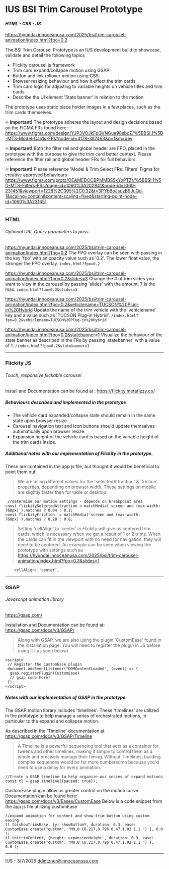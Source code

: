 # IUS BSI Trim Carousel Prototype
#### _HTML - CSS - JS_
https://hyundai.innoceanusa.com/2025/bsi/trim-carousel-animation/index.html?fpo=0.2

The BSI Trim Carousel Prototype is an IUS development build to showcase, validate and detail the following topics

- Flickity carousel js framework 
- Trim card expand/collapse motion using GSAP 
- Button and link rollover motion using CSS
- Browser resizing behaviour and how it effect the trim cards
- Trim card logic for adjusting to variable heights on vehicle titles and trim cards.
- Describe the UI element 'State banner' in relation to the motion 

The prototype uses static place holder images in a few places, such as the trim cards themselves.

🔥 **Important!** The prototype adheres the layout and design decisions based on the FIGMA FRs found here: https://www.figma.com/design/YJP3VOJkFpGVNGue98sboZ/%5BBSI.1%5D-MTS-Model-Cards-FRs?node-id=4178-387463&p=f&m=dev

🔥 **Important!** Both the filter rail and global header are FPO, placed in the prototype with the purpose to give the trim card better context.  Please reference the filter rail and global header FRs for full behaviors.

🔥 **Important!** Please reference 'Model & Trim Select FRs: Filters' Figma for creative approved behaviours
https://www.figma.com/proto/OEAMEDOCBPMMBS5kYxPTZr/%5BBSI.1%5D-MTS-Filters-FRs?page-id=1060%3A202841&node-id=1060-231451&viewport=1228%2C305%2C0.32&t=3PYbBoJsuzB9JuQd-1&scaling=contain&content-scaling=fixed&starting-point-node-id=1060%3A231451

****

### HTML
###### Optional URL Query parameters to pass
https://hyundai.innoceanusa.com/2025/bsi/trim-carousel-animation/index.html?fpo=0.2
The FPO overlay can be seen with passing in the key 'fpo' with an opacity value such as '0.2'. The lower float value, the stronger the FPO overlay. `index.html?fpo=0.2`

https://hyundai.innoceanusa.com/2025/bsi/trim-carousel-animation/index.html?fpo=0.2&slides=3
Change the # of trim slides you want to view in the carousel by passing 'slides' with the amount. 7 is the max. `index.html?fpo=0.2&slides=3`

https://hyundai.innoceanusa.com/2025/bsi/trim-carousel-animation/index.html?fpo=0.2&vehiclename=TUCSON%20Plug-in%20Hybrid
Update the name of the trim vehicle with the 'vehiclename' key and a value such as 'TUCSON Plug-in Hybrid'. `/index.html?fpo=0.2&vehiclename=TUCSON%20Plug-in%20Hybrid`

https://hyundai.innoceanusa.com/2025/bsi/trim-carousel-animation/index.html?fpo=0.2&statebanner=1
Visualize the behaviour of the state banner as described in the FRs by passing 'statebanner' with a value of 1. `/index.html?fpo=0.2&statebanner=1`


****

### Flickity JS
###### Touch, responsive flickable carousel
Install and Documentation can be found at : https://flickity.metafizzy.co/

##### Behaviours described and implemented in the prototype 
- The vehicle card expanded/collapse state should remain in the same state upon browser resize.
- Carousel navigation text and icon buttons should update themselves automatically upon browser resize.
- Expansion height of the vehicle card is based on the variable height of the trim cards inside.

##### Additional notes with our implementation of Flickity in the prototype. 
These are contained in the app.js file, but thought it would be beneficial to point them out.
>We are using different values for the 'selectedAttraction' & 'friction' properties, depending on browser width. These settings on mobile are slightly faster then for table or desktop.

```
 //determine our motion settings - depends on breakpoint area
const flickitySelectedAttraction = matchMedia('screen and (max-width: 768px)').matches ? 0.04 : 0.1;
const flickityFriction  = matchMedia('screen and (max-width: 768px)').matches ? 0.28 : 0.6;
```

>Setting 'cellAlign' to 'center' in Flickity will give us centered trim cards, which is necessary when we get a result of 1 or 2 trims. When the cards can fit in the viewport with no need for navigation, they will need to be centered.  An example can be seen when viewing the prototype with settings such as https://hyundai.innoceanusa.com/2025/bsi/trim-carousel-animation/index.html?fpo=0.3&slides=1
```
    cellAlign: 'center',
```

****

### GSAP
###### Javascript animation library
https://gsap.com/

Installation and Documentation can be found at: https://gsap.com/docs/v3/GSAP/ 

> Along with GSAP, we are also using the plugin 'CustomEase' found in the installation page.
You will need to register the plugin in JS before using it ( as seen below)
```
<script>
 // Register the CustomEase plugin
 document.addEventListener("DOMContentLoaded", (event) => {
  gsap.registerPlugin(CustomEase)
  // gsap code here!
 });
</script>
```

##### Notes with our implementation of GSAP in the prototype. 

The GSAP motion library includes 'timelines'. These 'timelines' are utilized in the prototype to help manage a series of orchestrated motions, in particular to the expand and collapse motion.

As described in the 'Timeline' documentation at https://gsap.com/docs/v3/GSAP/Timeline
>A Timeline is a powerful sequencing tool that acts as a container for tweens and other timelines, making it simple to control them as a whole and precisely manage their timing. Without Timelines, building complex sequences would be far more cumbersome because you'd need to use a delay for every animation.

```
//Create a GSAP timeline to help organize our series of expand motions
const tl = gsap.timeline({paused: true});
```

CustomEase plugin allow us greater control on the motion curve. Documentation can be found here: https://gsap.com/docs/v3/Eases/CustomEase 
Below is a code snippet from the app.js file utilizing customEase
```
//expand animation for content and show-trim button using custom easing
tl.to(showTrimsBase, {y: showButtonY, duration: 0.3, ease: CustomEase.create("custom", "M0,0 C0.217,0.796 0.47,1.02 1,1 ") }, 0.0 );
tl.to(trimContent, {height: expansionHeight , duration: 0.3, ease: CustomEase.create("custom", "M0,0 C0.217,0.796 0.47,1.02 1,1 ") },  0.0 );
```

****

IUS - 3/7/2025
ddintzner@innoceanusa.com

